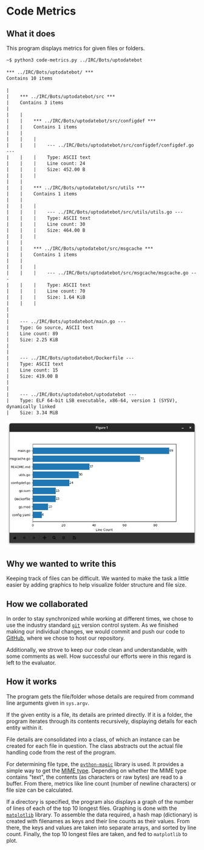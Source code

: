 # Code Metrics

## What it does

This program displays metrics for given files or folders.

```
~$ python3 code-metrics.py ../IRC/Bots/uptodatebot

*** ../IRC/Bots/uptodatebot/ ***
Contains 10 items

|    
|    *** ../IRC/Bots/uptodatebot/src ***
|    Contains 3 items
|    
|    |    
|    |    *** ../IRC/Bots/uptodatebot/src/configdef ***
|    |    Contains 1 items
|    |    
|    |    |    
|    |    |    --- ../IRC/Bots/uptodatebot/src/configdef/configdef.go ---
|    |    |    Type: ASCII text
|    |    |    Line count: 24
|    |    |    Size: 452.00 B
|    |    |    
|    |    
|    |    *** ../IRC/Bots/uptodatebot/src/utils ***
|    |    Contains 1 items
|    |    
|    |    |    
|    |    |    --- ../IRC/Bots/uptodatebot/src/utils/utils.go ---
|    |    |    Type: ASCII text
|    |    |    Line count: 30
|    |    |    Size: 464.00 B
|    |    |    
|    |    
|    |    *** ../IRC/Bots/uptodatebot/src/msgcache ***
|    |    Contains 1 items
|    |    
|    |    |    
|    |    |    --- ../IRC/Bots/uptodatebot/src/msgcache/msgcache.go ---
|    |    |    Type: ASCII text
|    |    |    Line count: 70
|    |    |    Size: 1.64 KiB
|    |    |    
|    
|    
|    --- ../IRC/Bots/uptodatebot/main.go ---
|    Type: Go source, ASCII text
|    Line count: 89
|    Size: 2.25 KiB
|    
|    
|    --- ../IRC/Bots/uptodatebot/Dockerfile ---
|    Type: ASCII text
|    Line count: 15
|    Size: 419.00 B
|    
|    
|    --- ../IRC/Bots/uptodatebot/uptodatebot ---
|    Type: ELF 64-bit LSB executable, x86-64, version 1 (SYSV), dynamically linked
|    Size: 3.34 MiB
```

![Generated Graph](assets/MatplotlibGraph.png)

## Why we wanted to write this

Keeping track of files can be difficult. We wanted to make the task a little easier by adding graphics to help visualize folder structure and file size.

## How we collaborated

In order to stay synchronized while working at different times, we chose to use the industry standard [`git`](https://git-scm.org) version control system.
As we finished making our individual changes, we would commit and push our code to [GitHub](https://github.com/Pippadi/code-metrics), where we chose to host our repository.

Additionally, we strove to keep our code clean and understandable, with some comments as well.
How successful our efforts were in this regard is left to the evaluator.

## How it works

The program gets the file/folder whose details are required from command line arguments given in `sys.argv`.

If the given entity is a file, its details are printed directly. If it is a folder, the program iterates through its contents recursively, displaying details for each entity within it.

File details are consolidated into a class, of which an instance can be created for each file in question.
The class abstracts out the actual file handling code from the rest of the program.

For determining file type, the [`python-magic`](https://pypi.org/project/python-magic/) library is used.
It provides a simple way to get the [MIME type](https://developer.mozilla.org/en-US/docs/Web/HTTP/Basics_of_HTTP/MIME_types).
Depending on whether the MIME type contains "text", the contents (as characters or raw bytes) are read to a buffer.
From there, metrics like line count (number of newline characters) or file size can be calculated.

If a directory is specified, the program also displays a graph of the number of lines of each of the top 10 longest files.
Graphing is done with the [`matplotlib`](https://matplotlib.org/) library.
To assemble the data required, a hash map (dictionary) is created with filenames as keys and their line counts as their values.
From there, the keys and values are taken into separate arrays, and sorted by line count.
Finally, the top 10 longest files are taken, and fed to `matplotlib` to plot.
